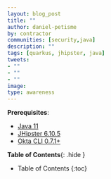 ```yaml
---
layout: blog_post
title: ""
author: daniel-petisme
by: contractor
communities: [security,java]
description: ""
tags: [quarkus, jhipster, java]
tweets:
- ""
- ""
- ""
image:
type: awareness
---
```


**Prerequisites**:

- [Java 11](https://adoptopenjdk.net/)
- [JHipster 6.10.5](https://www.jhipster.tech/installation/)
- [Okta CLI 0.7.1+](https://github.com/okta/okta-cli)

**Table of Contents**{: .hide }
* Table of Contents
{:toc}